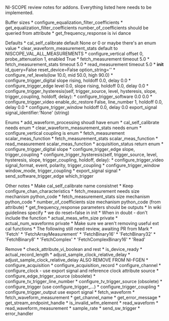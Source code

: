 NI-SCOPE review notes for addons. Everything listed here needs to be implemented.

Buffer sizes
    * configure_equalization_filter_coefficients
    * get_equalization_filter_coefficients number_of_coefficients should be queried from attribute
    * get_frequency_response is ivi dance

Defaults
    * cal_self_calibrate default None or 0 or maybe there's an enum value
    * clear_waveform_measurement_stats default to NISCOPE_VAL_ALL_MEASUREMENTS
    * configure_vertical offset 0, probe_attenuation 1, enabled True
    * fetch_measurement timeout 5.0
    * fetch_measurement_stats timeout 5.0
    * read_measurement timeout 5.0
    * __init__ id_query=False reset_device=False option_string=''
    * configure_ref_levels(low 10.0, mid 50.0, high 90.0)
    * configure_trigger_digital slope rising, holdoff 0.0, delay 0.0
    * configure_trigger_edge level 0.0, slope rising, holdoff 0.0, delay 0.0
    * configure_trigger_hysteresis(self, trigger_source, level, hysteresis, slope, trigger_coupling, holdoff, delay):
    * configure_trigger_software 0.0 0.0
    * configure_trigger_video enable_dc_restore False, line_number 1, holdoff 0.0, delay 0.0
    * configure_trigger_window holdoff 0.0, delay 0.0
    export_signal signal_identifier:'None' (string)

Enums
    * add_waveform_processing shoudl have enum
    * cal_self_calibrate needs enum
    * clear_waveform_measurement_stats needs enum
    * configure_vertical coupling is enum
    * fetch_measurement scalar_meas_function
    * fetch_measurement_stats scalar_meas_function
    * read_measurement scalar_meas_function
    * acquisition_status return enum
    * configure_trigger_digital slope
    * configure_trigger_edge slope, trigger_coupling
    * configure_trigger_hysteresis(self, trigger_source, level, hysteresis, slope, trigger_coupling, holdoff, delay):
    * configure_trigger_video signal_format, event, polarity, trigger_coupling
    * configure_trigger_window window_mode, trigger_coupling
    * export_signal signal
    * send_software_trigger_edge which_trigger

Other notes
    * Make cal_self_calibrate name consistnet
    * Keep configure_chan_characteristics
    * fetch_measurement needs size mechanism python_code
    * fetch_measurement_stats size mechanism python_code
    * number_of_coefficients size mechanism python_code (from attribute)
    * get_frequency_response parameters should be outputs
    * In wiki guidelines specify
        * we do reset=false in init
        * When in doubt - don't include the function
    * actual_meas_wfm_size private
    * actual_num_waveforms private
    * Make sure we aren't removing useful ext cal functions
    * The following still need review, awaiting PR from Mark
        * 'Fetch'
        * 'FetchArrayMeasurement'
        * 'FetchBinary16'
        * 'FetchBinary32'
        * 'FetchBinary8'
        * 'FetchComplex'
        * 'FetchComplexBinary16'
        * 'Read'

Remove
    * check_attribute_vi_boolean and rest
    * is_device_ready
    * actual_record_length
    * adjust_sample_clock_relative_delay
    * adjust_sample_clock_relative_delay ALSO REMOVE FROM NI-FGEN
    * configure_acquisition
    * configure_acquisition_record
    * configure_channel
    * configure_clock - use export signal and reference clock attribute source
    * configure_edge_trigger_source (obsolete)
    * configure_tv_trigger_line_number
    * configure_tv_trigger_source (obsolete)
    * configure_trigger (use configure_trigger_...)
    * configure_trigger_coupling
    * configure_trigger_output use export signal
    * fetch_waveform
    * fetch_waveform_measurement
    * get_channel_name
    * get_error_message
    * get_stream_endpoint_handle
    * is_invalid_wfm_element
    * read_waveform
    * read_waveform_measurement
    * sample_rate
    * send_sw_trigger
    * error_handler

